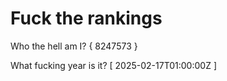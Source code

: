 # Fuck the rankings

Who the hell am I?
{ 8247573 }

What fucking year is it?
[ 2025-02-17T01:00:00Z ]
